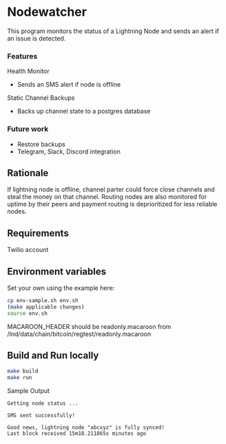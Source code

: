 
# Nodewatcher

This program monitors the status of a Lightning Node and sends an alert if an issue is detected.

### Features
Health Monitor
- Sends an SMS alert if node is offline

Static Channel Backups
- Backs up channel state to a postgres database

### Future work
- Restore backups
- Telegram, Slack, Discord integration

## Rationale

If lightning node is offline, channel parter could force close channels and steal the money on that channel.  Routing nodes are also monitored for uptime by their peers and payment routing is deprioritized for less reliable nodes.

## Requirements

Twilio account

## Environment variables

Set your own using the example here:

```bash
cp env-sample.sh env.sh
(make applicable changes)
source env.sh
```

MACAROON_HEADER should be readonly.macaroon from
/lnd/data/chain/bitcoin/regtest/readonly.macaroon

## Build and Run locally

```bash
make build
make run
```

Sample Output

```
Getting node status ...

SMS sent successfully!

Good news, lightning node "abcxyz" is fully synced!
Last block received 15m18.211865s minutes ago
```
